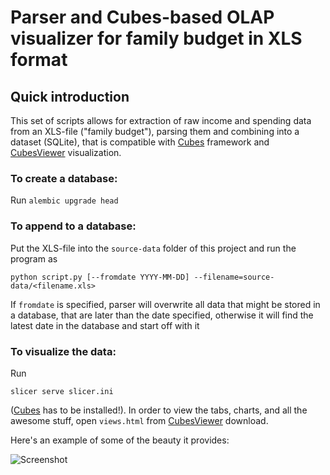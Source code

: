 # Parser and Cubes-based OLAP visualizer for family budget in XLS format

## Quick introduction

This set of scripts allows for extraction of raw income and spending
data from an XLS-file ("family budget"), parsing them and combining
into a dataset (SQLite), that is compatible with [Cubes][1] framework and
[CubesViewer][2] visualization.

### To create a database:

Run `alembic upgrade head`

### To append to a database:

Put the XLS-file into the `source-data` folder of this project and run the
program as

```python script.py [--fromdate YYYY-MM-DD] --filename=source-data/<filename.xls>```

If `fromdate` is specified, parser will overwrite all data that might
be stored in a database, that are later than the date specified,
otherwise it will find the latest date in the database and start off
with it

### To visualize the data:

Run

```slicer serve slicer.ini```

([Cubes][1] has to be installed!). In order to view the tabs, charts,
and all the awesome stuff, open `views.html` from [CubesViewer][2]
download.

Here's an example of some of the beauty it provides:

![Screenshot](/images/fambudget1.png "Example of visualization")

[1]: https://pythonhosted.org/cubes/index.html
[2]: http://www.cubesviewer.com/
